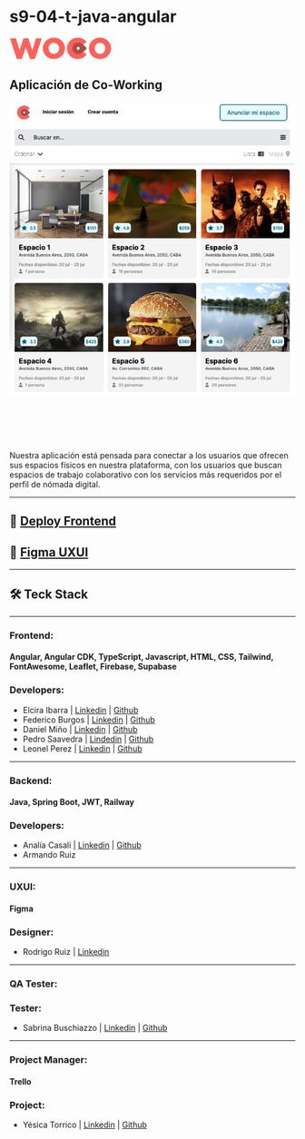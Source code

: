 # s9-04-t-java-angular
[![APP WOCO](./screenshots/woco-logo.png)](https://s9-04-t-java-angular.web.app)
## Aplicación de Co-Working
<div style="background-size: cover; width: 100%; height: 600px;">
    
![App Co-working WOCO](./screenshots/home-screeshot.png)

</div>

Nuestra aplicación está pensada para conectar a los usuarios que ofrecen sus espacios físicos en nuestra plataforma, con los usuarios que buscan espacios de trabajo colaborativo con los servicios más requeridos por el perfil de nómada digital.



---

## 🔗 [Deploy Frontend](https://s9-04-t-java-angular.web.app "Deploy Frontend")

## 🔗 [Figma UXUI](https://www.figma.com/file/FSoehluxDIyhCeOCUYGLay/WOCO---NoCountry?type=design&node-id=0-1&mode=design&t=Xczgw6lLBz3uZloG-0 "Figma UXUI")

---

## 🛠 Teck Stack
---
### **Frontend:** 
#### Angular, Angular CDK, TypeScript, Javascript, HTML, CSS, Tailwind, FontAwesome, Leaflet, Firebase, Supabase
### **Developers:**
* Elcira Ibarra | [Linkedin](https://www.linkedin.com/in/elcicode/ "Linkedin") | [Github](https://github.com/elcicode "Github")
* Federico Burgos | [Linkedin](https://www.linkedin.com/in/federicoburgos "Linkedin") | [Github](https://github.com/fedev95 "Github")
* Daniel Miño | [Linkedin](https://www.linkedin.com/in/daniel-mi%C3%B1o-b89b76200 "Linkedin") | [Github](https://github.com/DanielMino19 "Github")
* Pedro Saavedra | [Lindedin](https://www.linkedin.com/in/pedro-saavedra-657519256 "Linkedin") | [Github](https://github.com/PedroSaav "Github")
* Leonel Perez | [Linkedin](https://www.linkedin.com/in/leonelpb/  "Linkedin") | [Github](https://github.com/leonelpb "Github")
---
### **Backend:**
#### Java, Spring Boot, JWT, Railway
### **Developers:** 
* Analía Casali | [Linkedin](https://www.linkedin.com/in/analiacasali "Linkedin") | [Github](https://github.com/AnaliaCasali "Github")
* Armando Ruiz
---
### **UXUI:**
#### Figma
### **Designer:**
* Rodrigo Ruiz | [Linkedin](https://www.linkedin.com/in/uirodriruiz "Linkedin")
---
### **QA Tester:**
### **Tester:**
* Sabrina Buschiazzo | [Linkedin](https://www.linkedin.com/in/sabrina-buschiazzo "Linkedin") | [Github](https://github.com/SabriVbus "Github")
---
### **Project Manager:**
#### Trello
### **Project:**
* Yésica Torrico | [Linkedin](https://www.linkedin.com/in/yesica-t-uxui "Linkedin") | [Github](https://github.com/YESICATORRICO "Github")
